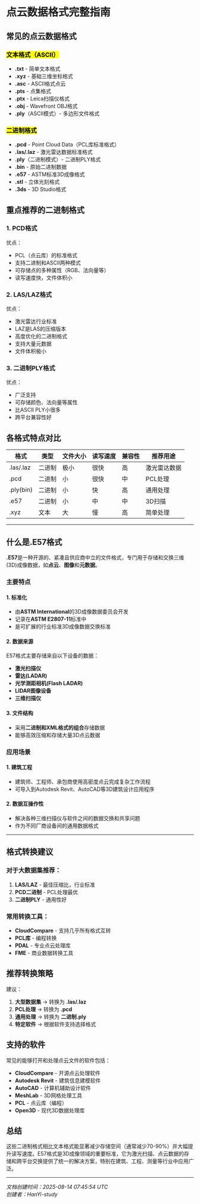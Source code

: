# 点云数据格式完整指南


## 常见的点云数据格式

###  <mark>**文本格式（ASCII）**</mark>
- **.txt** - 简单文本格式
- **.xyz** - 基础三维坐标格式
- **.asc** - ASCII格式点云
- **.pts** - 点集格式
- **.ptx** - Leica扫描仪格式
- **.obj** - Wavefront OBJ格式
- **.ply**（ASCII模式）- 多边形文件格式

###  <mark>**二进制格式**</mark>
- **.pcd** - Point Cloud Data（PCL库标准格式）
- **.las/.laz** - 激光雷达数据标准格式
- **.ply**（二进制模式）- 二进制PLY格式
- **.bin** - 原始二进制数据
- **.e57** - ASTM标准3D成像格式
- **.stl** - 立体光刻格式
- **.3ds** - 3D Studio格式

## 重点推荐的二进制格式

### 1. **PCD格式**

优点：
- PCL（点云库）的标准格式
- 支持二进制和ASCII两种模式
- 可存储点的多种属性（RGB、法向量等）
- 读写速度快，文件体积小

### 2. **LAS/LAZ格式**

优点：
- 激光雷达行业标准
- LAZ是LAS的压缩版本
- 高度优化的二进制格式
- 支持大量元数据
- 文件体积极小

### 3. **二进制PLY格式**

优点：
- 广泛支持
- 可存储颜色、法向量等属性
- 比ASCII PLY小很多
- 跨平台兼容性好

## 各格式特点对比

| 格式 | 类型 | 文件大小 | 读写速度 | 兼容性 | 推荐用途 |
|------|------|----------|----------|--------|----------|
| .las/.laz | 二进制 | 极小 | 很快 | 高 | 激光雷达数据 |
| .pcd | 二进制 | 小 | 很快 | 中 | PCL处理 |
| .ply(bin) | 二进制 | 小 | 快 | 高 | 通用处理 |
| .e57 | 二进制 | 小 | 中 | 中 | 3D扫描 |
| .xyz | 文本 | 大 | 慢 | 高 | 简单处理 |

---

## 什么是.E57格式

**.E57**是一种开源的、紧凑且供应商中立的文件格式，专门用于存储和交换三维(3D)成像数据，如**点云**、**图像**和**元数据**。

### 主要特点

#### 1. **标准化**
- 由**ASTM International**的3D成像数据委员会开发
- 记录在**ASTM E2807-11**标准中
- 是可扩展的行业标准3D成像数据交换标准

#### 2. **数据来源**
E57格式主要存储来自以下设备的数据：
- **激光扫描仪**
- **雷达(LADAR)**
- **光学测距相机(Flash LADAR)**
- **LIDAR图像设备**
- **三维扫描仪**

#### 3. **文件结构**
- 采用**二进制和XML格式的组合**存储数据
- 能够高效压缩和存储大量3D点云数据

### 应用场景

#### 1. **建筑工程**
- 建筑师、工程师、承包商使用高密度点云完成复杂工作流程
- 可导入到Autodesk Revit、AutoCAD等3D建筑设计应用程序

#### 2. **数据互操作性**
- 解决各种三维扫描仪与软件之间的数据交换和共享问题
- 作为不同厂商设备间的通用数据格式

---

## 格式转换建议

### **对于大数据集推荐：**
1. **LAS/LAZ** - 最佳压缩比，行业标准
2. **PCD二进制** - PCL处理最优
3. **二进制PLY** - 通用性好

### **常用转换工具：**
- **CloudCompare** - 支持几乎所有格式互转
- **PCL库** - 编程转换
- **PDAL** - 专业点云处理库
- **FME** - 商业数据转换工具

## 推荐转换策略
建议：
1. **大型数据集** → 转换为 **.las/.laz**
2. **PCL处理** → 转换为 **.pcd**
3. **通用处理** → 转换为 **二进制.ply**
4. **特定软件** → 根据软件支持选择格式

## 支持的软件

常见的能够打开和处理点云文件的软件包括：
- **CloudCompare** - 开源点云处理软件
- **Autodesk Revit** - 建筑信息建模软件
- **AutoCAD** - 计算机辅助设计软件
- **MeshLab** - 3D网格处理工具
- **PCL** - 点云库（编程）
- **Open3D** - 现代3D数据处理库

## 总结

这些二进制格式相比文本格式能显著减少存储空间（通常减少70-90%）并大幅提升读写速度。E57格式是3D成像领域的重要标准，它为激光扫描、点云数据的存储和跨平台交换提供了统一的解决方案，特别在建筑、工程、测量等行业中应用广泛。

---
*文档创建时间：2025-08-14 07:45:54 UTC*  
*创建者：HanYi-study*
